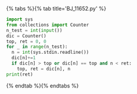 {% tabs %}{% tab title='BJ_11652.py' %}

```py
import sys
from collections import Counter
n_test = int(input())
dic = Counter()
top, ret = 0, 0
for _ in range(n_test):
  n = int(sys.stdin.readline())
  dic[n]+=1
  if dic[n] > top or dic[n] == top and n < ret:
    top, ret = dic[n], n
print(ret)
```

{% endtab %}{% endtabs %}
